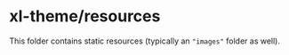 # xl-theme/resources

This folder contains static resources (typically an `"images"` folder as well).
